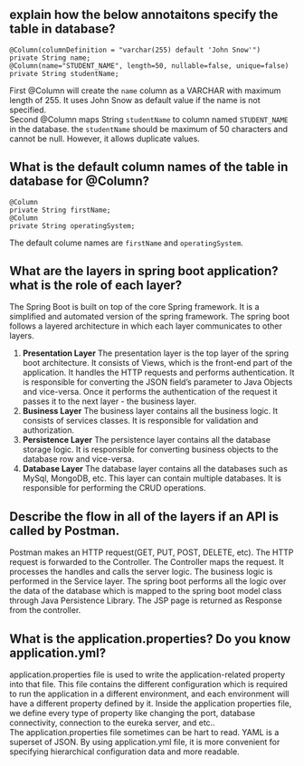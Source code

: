 ## explain how the below annotaitons specify the table in database?
```
@Column(columnDefinition = "varchar(255) default 'John Snow'")
private String name;
@Column(name="STUDENT_NAME", length=50, nullable=false, unique=false)
private String studentName;
```
First @Column will create the `name` column as a VARCHAR with maximum length of 255. It uses John Snow as default value if the name is not specified.  
Second @Column maps String `studentName` to column named `STUDENT_NAME` in the database. the `studentName` should be maximum of 50 characters and cannot be null. However, it allows duplicate values.

## What is the default column names of the table in database for @Column?
```
@Column
private String firstName;
@Column
private String operatingSystem;
```
The default colume names are `firstName` and `operatingSystem`.

## What are the layers in spring boot application?what is the role of each layer?
The Spring Boot is built on top of the core Spring framework. It is a simplified and automated version of the spring framework. The spring boot follows a layered architecture in which each layer communicates to other layers.
1. **Presentation Layer** 
The presentation layer is the top layer of the spring boot architecture. It consists of Views, which is the front-end part of the application. It handles the HTTP requests and performs authentication. It is responsible for converting the JSON field’s parameter to Java Objects and vice-versa. Once it performs the authentication of the request it passes it to the next layer - the business layer.
2. **Business Layer**
The business layer contains all the business logic. It consists of services classes. It is responsible for validation and authorization.
3. **Persistence Layer**
The persistence layer contains all the database storage logic. It is responsible for converting business objects to the database row and vice-versa.
4. **Database Layer**
The database layer contains all the databases such as MySql, MongoDB, etc. This layer can contain multiple databases. It is responsible for performing the CRUD operations.

## Describe the flow in all of the layers if an API is called by Postman.
Postman makes an HTTP request(GET, PUT, POST, DELETE, etc). The HTTP request is forwarded to the Controller. The Controller maps the request. It processes the handles and calls the server logic. The business logic is performed in the Service layer. The spring boot performs all the logic over the data of the database which is mapped to the spring boot model class through Java Persistence Library. The JSP page is returned as Response from the controller.

## What is the application.properties? Do you know application.yml?
application.properties file is used to write the application-related property into that file. This file contains the different configuration which is required to run the application in a different environment, and each environment will have a different property defined by it. Inside the application properties file, we define every type of property like changing the port, database connectivity, connection to the eureka server, and etc..  
The application.properties file sometimes can be hart to read. YAML is a superset of JSON. By using application.yml file, it is more convenient for specifying hierarchical configuration data and more readable.